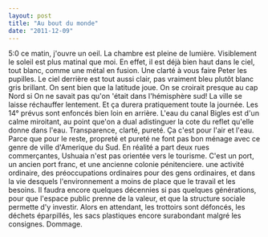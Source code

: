 ```yaml
---
layout: post
title: "Au bout du monde"
date: "2011-12-09"
---
```


5:0 ce matin, j'ouvre un oeil. La chambre est pleine de lumière. Visiblement le soleil est plus matinal que moi. En effet, il est déjà bien haut dans le ciel, tout blanc, comme une métal en fusion. Une clarté à vous faire Peter les pupilles. Le ciel derrière est tout aussi clair, pas vraiment bleu plutôt blanc gris brillant. On sent bien que la latitude joue. On se croirait presque au cap Nord si On ne savait pas qu'on 'était dans l'hémisphère sud! La ville se laisse réchauffer lentement. Et ça durera pratiquement toute la journée. Les 14° prévus sont enfoncés bien loin en arrière. L'eau du canal Bigles est d'un calme miroitant, au point que'on a dual adistinguer la cote du reflet qu'elle donne dans l'eau. Transparence, clarté, pureté. Ça c'est pour l'air et l'eau. Parce que pour le reste, propreté et pureté ne font pas bon ménage avec ce genre de ville d'Amerique du Sud. En réalité a part deux rues commerçantes, Ushuaia n'est pas orientée vers le tourisme. C'est un port, un ancien port franc, et une ancienne colonie pénitenciere. une activité ordinaire, des préoccupations ordinaires pour des gens ordinaires, et dans la vie desquels l'environnement a moins de place que le travail et les besoins. Il faudra encore quelques décennies si pas quelques générations, pour que l'espace public prenne de la valeur, et que la structure sociale permette d'y investir. Alors en attendant, les trottoirs sont défoncés, les déchets éparpillés, les sacs plastiques encore surabondant malgré les consignes. Dommage.
